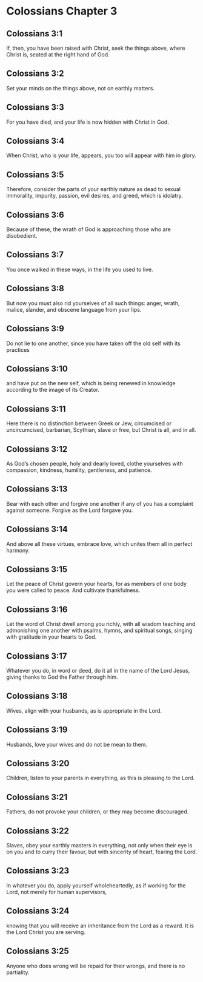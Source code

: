 # Colossians Chapter 3

## Colossians 3:1

If, then, you have been raised with Christ, seek the things above, where Christ is, seated at the right hand of God.

## Colossians 3:2

Set your minds on the things above, not on earthly matters.

## Colossians 3:3

For you have died, and your life is now hidden with Christ in God.

## Colossians 3:4

When Christ, who is your life, appears, you too will appear with him in glory.

## Colossians 3:5

Therefore, consider the parts of your earthly nature as dead to sexual immorality, impurity, passion, evil desires, and greed, which is idolatry.

## Colossians 3:6

Because of these, the wrath of God is approaching those who are disobedient.

## Colossians 3:7

You once walked in these ways, in the life you used to live.

## Colossians 3:8

But now you must also rid yourselves of all such things: anger, wrath, malice, slander, and obscene language from your lips.

## Colossians 3:9

Do not lie to one another, since you have taken off the old self with its practices

## Colossians 3:10

and have put on the new self, which is being renewed in knowledge according to the image of its Creator.

## Colossians 3:11

Here there is no distinction between Greek or Jew, circumcised or uncircumcised, barbarian, Scythian, slave or free, but Christ is all, and in all.

## Colossians 3:12

As God’s chosen people, holy and dearly loved, clothe yourselves with compassion, kindness, humility, gentleness, and patience.

## Colossians 3:13

Bear with each other and forgive one another if any of you has a complaint against someone. Forgive as the Lord forgave you.

## Colossians 3:14

And above all these virtues, embrace love, which unites them all in perfect harmony.

## Colossians 3:15

Let the peace of Christ govern your hearts, for as members of one body you were called to peace. And cultivate thankfulness.

## Colossians 3:16

Let the word of Christ dwell among you richly, with all wisdom teaching and admonishing one another with psalms, hymns, and spiritual songs, singing with gratitude in your hearts to God.

## Colossians 3:17

Whatever you do, in word or deed, do it all in the name of the Lord Jesus, giving thanks to God the Father through him.

## Colossians 3:18

Wives, align with your husbands, as is appropriate in the Lord.

## Colossians 3:19

Husbands, love your wives and do not be mean to them.

## Colossians 3:20

Children, listen to your parents in everything, as this is pleasing to the Lord.

## Colossians 3:21

Fathers, do not provoke your children, or they may become discouraged.

## Colossians 3:22

Slaves, obey your earthly masters in everything, not only when their eye is on you and to curry their favour, but with sincerity of heart, fearing the Lord.

## Colossians 3:23

In whatever you do, apply yourself wholeheartedly, as if working for the Lord, not merely for human supervisors,

## Colossians 3:24

knowing that you will receive an inheritance from the Lord as a reward. It is the Lord Christ you are serving.

## Colossians 3:25

Anyone who does wrong will be repaid for their wrongs, and there is no partiality.
